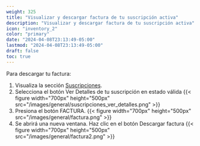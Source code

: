 ```yaml
---
weight: 325
title: "Visualizar y descargar factura de tu suscripción activa"
description: "Visualizar y descargar factura de tu suscripción activa"
icon: "inventory_2"
color: "primary"
date: "2024-04-08T23:13:49-05:00"
lastmod: "2024-04-08T23:13:49-05:00"
draft: false
toc: true
---
```

Para descargar tu factura:
1. Visualiza la sección [Suscripciones](Visualizar_Suscripciones.md).
2. Selecciona el botón Ver Detalles de tu suscripción en estado válida
{{< figure width="700px" height="500px" src="/images/general/suscripciones_ver_detalles.png" >}} 
3. Presiona el botón FACTURA.
{{< figure width="700px" height="500px" src="/images/general/factura.png" >}} 
4. Se abrirá una nueva ventana. Haz clic en el botón Descargar factura
{{< figure width="700px" height="500px" src="/images/general/factura2.png" >}} 
